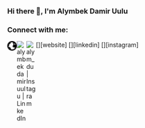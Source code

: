 ### Hi there 👋, I'm Alymbek Damir Uulu

### Connect with me:

[<img align="left" alt="alym.tech" width="22px" src="https://raw.githubusercontent.com/iconic/open-iconic/master/svg/globe.svg" />][website]
[<img align="left" alt="alymbekdamiruulu | LinkedIn" width="22px" src="https://cdn.jsdelivr.net/npm/simple-icons@v3/icons/linkedin.svg" />][linkedin]
[<img align="left" alt="alym_du | Instagram" width="22px" src="https://cdn.jsdelivr.net/npm/simple-icons@v3/icons/instagram.svg" />][instagram]
